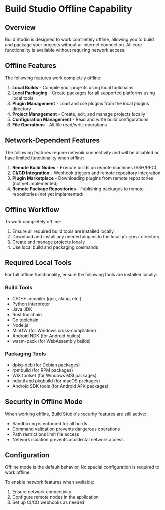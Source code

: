 # Build Studio Offline Capability

## Overview

Build Studio is designed to work completely offline, allowing you to build and package your projects without an internet connection. All core functionality is available without requiring network access.

## Offline Features

The following features work completely offline:

1. **Local Builds** - Compile your projects using local toolchains
2. **Local Packaging** - Create packages for all supported platforms using local tools
3. **Plugin Management** - Load and use plugins from the local plugins directory
4. **Project Management** - Create, edit, and manage projects locally
5. **Configuration Management** - Read and write build configurations
6. **File Operations** - All file read/write operations

## Network-Dependent Features

The following features require network connectivity and will be disabled or have limited functionality when offline:

1. **Remote Build Nodes** - Execute builds on remote machines (SSH/RPC)
2. **CI/CD Integration** - Webhook triggers and remote repository integration
3. **Plugin Marketplace** - Downloading plugins from remote repositories (not yet implemented)
4. **Remote Package Repositories** - Publishing packages to remote repositories (not yet implemented)

## Offline Workflow

To work completely offline:

1. Ensure all required build tools are installed locally
2. Download and install any needed plugins to the local `plugins/` directory
3. Create and manage projects locally
4. Use local build and packaging commands

## Required Local Tools

For full offline functionality, ensure the following tools are installed locally:

### Build Tools
- C/C++ compiler (gcc, clang, etc.)
- Python interpreter
- Java JDK
- Rust toolchain
- Go toolchain
- Node.js
- MinGW (for Windows cross-compilation)
- Android NDK (for Android builds)
- wasm-pack (for WebAssembly builds)

### Packaging Tools
- dpkg-deb (for Debian packages)
- rpmbuild (for RPM packages)
- WIX toolset (for Windows MSI packages)
- hdiutil and pkgbuild (for macOS packages)
- Android SDK tools (for Android APK packages)

## Security in Offline Mode

When working offline, Build Studio's security features are still active:

- Sandboxing is enforced for all builds
- Command validation prevents dangerous operations
- Path restrictions limit file access
- Network isolation prevents accidental network access

## Configuration

Offline mode is the default behavior. No special configuration is required to work offline.

To enable network features when available:

1. Ensure network connectivity
2. Configure remote nodes in the application
3. Set up CI/CD webhooks as needed
